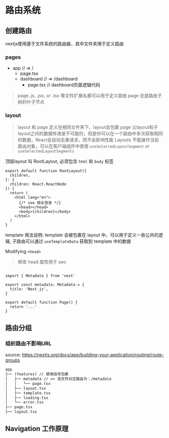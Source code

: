 # 路由系统

## 创建路由

nextjs使用基于文件系统的路由器，其中文件夹用于定义路由

### pages

+ app  // => /
  + page.tsx
  + dashboard // => /dashboard
    + page.tsx // dashboard页面逻辑代码

> page..js, .jsx, or .tsx 等文件扩展名都可以用于定义路由
> page 总是路由子树的叶子节点

### layout

> layout 和 page 定义在相同文件夹下，layout会包裹 page
> 父layout和子layout之间的数据传递是不可能的，但是你可以在一个路由中多次获取相同的数据，React会自动去重请求，而不会影响性能
> Layouts 不能操作当前 路由对象，可以在客户端组件中使用 `useSelectedLayoutSegment` or `useSelectedLayoutSegments`

顶层layout 叫 RootLayout, 必须包含 `html` 和 `body` 标签

```tsx
export default function RootLayout({
  children,
}: {
  children: React.ReactNode
}) {
  return (
    <html lang="en">
      {/* seo 相关信息 */}
      <head></head>  
      <body>{children}</body>
    </html>
  )
}
```

template 用法说明: template 会被包裹在 layout 中，可以用于定义一些公共的逻辑, 子路由可以通过 `useTemplateData` 获取到 template 中的数据

Modifying `<head>`

> 修改 head 属性用于 seo

```tsx

import { Metadata } from 'next'
 
export const metadata: Metadata = {
  title: 'Next.js',
}
 
export default function Page() {
  return '...'
}
```

## 路由分组

### 组织路由不影响URL

source: <https://nextjs.org/docs/app/building-your-application/routing/route-groups>

```md
app
├── (features) // 使用括号包裹
│   ├── metadata // => 该文件对应路由为：/metadata 
│   │   └── page.tsx
│   ├── layout.tsx
│   ├── template.tsx
│   ├── loading.tsx
│   └── error.tsx
├── page.tsx
├── layout.tsx
```

## Navigation 工作原理

